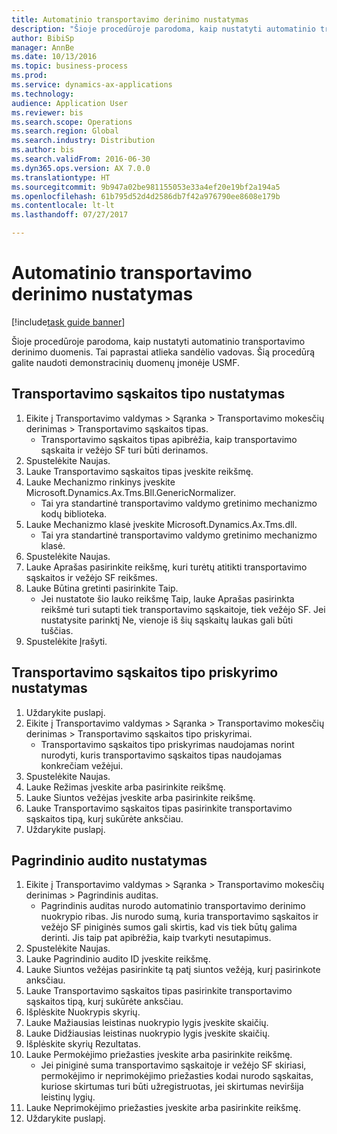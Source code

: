 ```yaml
--- 
title: Automatinio transportavimo derinimo nustatymas
description: "Šioje procedūroje parodoma, kaip nustatyti automatinio transportavimo derinimo duomenis."
author: BibiSp
manager: AnnBe
ms.date: 10/13/2016
ms.topic: business-process
ms.prod: 
ms.service: dynamics-ax-applications
ms.technology: 
audience: Application User
ms.reviewer: bis
ms.search.scope: Operations
ms.search.region: Global
ms.search.industry: Distribution
ms.author: bis
ms.search.validFrom: 2016-06-30
ms.dyn365.ops.version: AX 7.0.0
ms.translationtype: HT
ms.sourcegitcommit: 9b947a02be981155053e33a4ef20e19bf2a194a5
ms.openlocfilehash: 61b795d52d4d2586db7f42a976790ee8608e179b
ms.contentlocale: lt-lt
ms.lasthandoff: 07/27/2017

---
```

# <a name="set-up-automatic-freight-reconciliation"></a>Automatinio transportavimo derinimo nustatymas

[!include[task guide banner](../../includes/task-guide-banner.md)]

Šioje procedūroje parodoma, kaip nustatyti automatinio transportavimo derinimo duomenis. Tai paprastai atlieka sandėlio vadovas. Šią procedūrą galite naudoti demonstracinių duomenų įmonėje USMF.


## <a name="set-up-the-freight-bill-type"></a>Transportavimo sąskaitos tipo nustatymas
1. Eikite į Transportavimo valdymas > Sąranka > Transportavimo mokesčių derinimas > Transportavimo sąskaitos tipas.
    * Transportavimo sąskaitos tipas apibrėžia, kaip transportavimo sąskaita ir vežėjo SF turi būti derinamos.  
2. Spustelėkite Naujas.
3. Lauke Transportavimo sąskaitos tipas įveskite reikšmę.
4. Lauke Mechanizmo rinkinys įveskite Microsoft.Dynamics.Ax.Tms.Bll.GenericNormalizer.
    * Tai yra standartinė transportavimo valdymo gretinimo mechanizmo kodų biblioteka.  
5. Lauke Mechanizmo klasė įveskite Microsoft.Dynamics.Ax.Tms.dll.
    * Tai yra standartinė transportavimo valdymo gretinimo mechanizmo klasė.  
6. Spustelėkite Naujas.
7. Lauke Aprašas pasirinkite reikšmę, kuri turėtų atitikti transportavimo sąskaitos ir vežėjo SF reikšmes.  
8. Lauke Būtina gretinti pasirinkite Taip.
    * Jei nustatote šio lauko reikšmę Taip, lauke Aprašas pasirinkta reikšmė turi sutapti tiek transportavimo sąskaitoje, tiek vežėjo SF. Jei nustatysite parinktį Ne, vienoje iš šių sąskaitų laukas gali būti tuščias.  
9. Spustelėkite Įrašyti.

## <a name="set-up-the-freight-bill-type-assignment"></a>Transportavimo sąskaitos tipo priskyrimo nustatymas
1. Uždarykite puslapį.
2. Eikite į Transportavimo valdymas > Sąranka > Transportavimo mokesčių derinimas > Transportavimo sąskaitos tipo priskyrimai.
    * Transportavimo sąskaitos tipo priskyrimas naudojamas norint nurodyti, kuris transportavimo sąskaitos tipas naudojamas konkrečiam vežėjui.   
3. Spustelėkite Naujas.
4. Lauke Režimas įveskite arba pasirinkite reikšmę.
5. Lauke Siuntos vežėjas įveskite arba pasirinkite reikšmę.
6. Lauke Transportavimo sąskaitos tipas pasirinkite transportavimo sąskaitos tipą, kurį sukūrėte anksčiau.
7. Uždarykite puslapį.

## <a name="set-up-the-audit-master"></a>Pagrindinio audito nustatymas
1. Eikite į Transportavimo valdymas > Sąranka > Transportavimo mokesčių derinimas > Pagrindinis auditas.
    * Pagrindinis auditas nurodo automatinio transportavimo derinimo nuokrypio ribas. Jis nurodo sumą, kuria transportavimo sąskaitos ir vežėjo SF piniginės sumos gali skirtis, kad vis tiek būtų galima derinti. Jis taip pat apibrėžia, kaip tvarkyti nesutapimus.  
2. Spustelėkite Naujas.
3. Lauke Pagrindinio audito ID įveskite reikšmę.
4. Lauke Siuntos vežėjas pasirinkite tą patį siuntos vežėją, kurį pasirinkote anksčiau.
5. Lauke Transportavimo sąskaitos tipas pasirinkite transportavimo sąskaitos tipą, kurį sukūrėte anksčiau.
6. Išplėskite Nuokrypis skyrių.
7. Lauke Mažiausias leistinas nuokrypio lygis įveskite skaičių.
8. Lauke Didžiausias leistinas nuokrypio lygis įveskite skaičių.
9. Išplėskite skyrių Rezultatas.
10. Lauke Permokėjimo priežasties įveskite arba pasirinkite reikšmę.
    * Jei piniginė suma transportavimo sąskaitoje ir vežėjo SF skiriasi, permokėjimo ir neprimokėjimo priežasties kodai nurodo sąskaitas, kuriose skirtumas turi būti užregistruotas, jei skirtumas neviršija leistinų lygių.  
11. Lauke Neprimokėjimo priežasties įveskite arba pasirinkite reikšmę.
12. Uždarykite puslapį.


